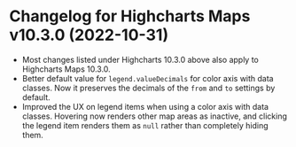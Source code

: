 # Changelog for Highcharts Maps v10.3.0 (2022-10-31)

- Most changes listed under Highcharts 10.3.0 above also apply to Highcharts Maps 10.3.0.
- Better default value for `legend.valueDecimals` for color axis with data classes. Now it preserves the decimals of the `from` and `to` settings by default.
- Improved the UX on legend items when using a color axis with data classes. Hovering now renders other map areas as inactive, and clicking the legend item renders them as `null` rather than completely hiding them.
